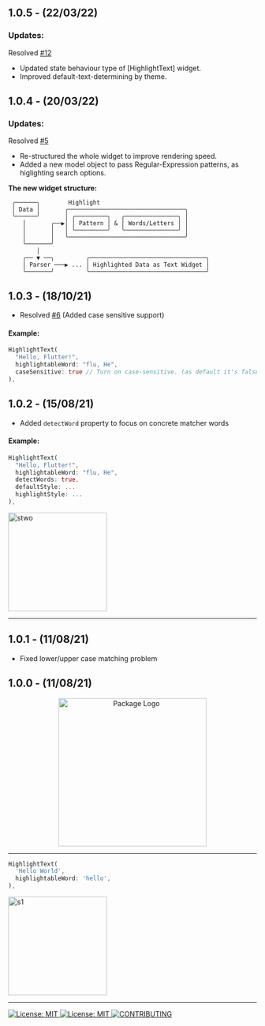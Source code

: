 ## 1.0.5 - (22/03/22)

### Updates:

Resolved [#12](https://github.com/theiskaa/highlightable/issues/12) 
 - Updated state behaviour type of [HighlightText] widget.
 - Improved default-text-determining by theme.

## 1.0.4 - (20/03/22)

### Updates:

Resolved [#5](https://github.com/theiskaa/highlightable/issues/5) 
 - Re-structured the whole widget to improve rendering speed.
 - Added a new model object to pass Regular-Expression patterns, as higlighting search options.

**The new widget structure:**
```
 ╭──────╮        Highlight                                
 │ Data │       ╭─────────────────────────────────╮       
 ╰──────╯       │ ╭─────────╮   ╭───────────────╮ │       
    │       ╭──▶│ │ Pattern │ & │ Words/Letters │ │       
    │       │   │ ╰─────────╯   ╰───────────────╯ │       
    │       │   ╰─────────────────────────────────╯       
    ╰───────╯                                             
        │                                                 
    ╭── ▼ ──╮         ╭─────────────────────────────────╮ 
    │ Parser ───▶ ... │ Highlighted Data as Text Widget │ 
    ╰───────╯         ╰─────────────────────────────────╯ 
```

## 1.0.3 - (18/10/21)

- Resolved [#6](https://github.com/theiskaa/highlightable/issues/6) (Added case sensitive support)

#### Example:

```dart     
HighlightText(
  "Hello, Flutter!",
  highlightableWord: "flu, He",
  caseSensitive: true // Turn on case-sensitive. (as default it's false "disabled").
),
```

## 1.0.2 - (15/08/21)

- Added `detectWord` property to focus on concrete matcher words

#### Example:

```dart     
HighlightText(
  "Hello, Flutter!",
  highlightableWord: "flu, He",
  detectWords: true,
  defaultStyle: ...
  highlightStyle: ...
),
```

<img width="200" alt="stwo" src="https://user-images.githubusercontent.com/59066341/129483513-c379f0d6-d5ba-43e1-a2d7-0722aeb5dafa.png">

---

## 1.0.1 - (11/08/21)

- Fixed lower/upper case matching problem

## 1.0.0 - (11/08/21)
<p align="center">
<img width="300" src="https://user-images.githubusercontent.com/59066341/129020944-6be3379a-fc3e-4c2c-aeea-ce476fd93aae.png" alt="Package Logo">
</p>

---

```dart
HighlightText(
  'Hello World',
  highlightableWord: 'hello',
),
```

<img width="200" alt="s1" src="https://user-images.githubusercontent.com/59066341/129022549-25bd74a7-e6de-48fe-af4e-bda99106be27.png">

---

<a href="https://github.com/theiskaa/field_suggestion">
   <img src="https://img.shields.io/badge/Special%20Made%20for-FieldSuggestion-blue" alt="License: MIT"/>
</a>
<a href="https://github.com/theiskaa/highlightable-text/blob/main/LICENSE">
<img src="https://img.shields.io/badge/License-MIT-red.svg" alt="License: MIT"/>
</a>
<a href="https://github.com/theiskaa/highlightable-text/blob/main/CONTRIBUTING.md">
<img src="https://img.shields.io/badge/Contributions-Welcome-brightgreen" alt="CONTRIBUTING"/>
</a>
